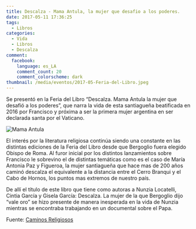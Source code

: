 ```yaml
---
title: Descalza - Mama Antula, la mujer que desafio a los poderes.
date: 2017-05-11 17:36:25
tags:
  - Libros
categories:
  - Vida
  - Libros
  - Descalza
comment:
  facebook:
    language: es_LA
    comment_count: 20
    comment_colorscheme: dark
thumbnail: /media/eventos/2017-05-Feria-del-Libro.jpeg
---
```


Se presentó en la Feria del Libro “Descalza. Mama Antula la mujer que desafió a los poderes”, que  narra la vida de esta santiagueña beatificada en 2016 por Francisco y próxima a ser la primera mujer argentina en ser declarada santa por el Vaticano.

![Mama Antula](http://static.3lclipping.com.ar/foto/nota-1483835-mama-antula-invita-accion-822340.jpg?imgres=1000x0x80)

El interés por la literatura religiosa continúa siendo una constante en las distintas ediciones de la Feria del Libro desde que Bergoglio fuera elegido Obispo de Roma. Al furor inicial por los distintos lanzamientos sobre Francisco le sobrevino el de distintas temáticas como es el caso de María Antonia Paz y Figueroa, la mujer santiagueña que hace mas de 200 años caminó descalza el equivalente a la distancia entre el Cerro Branqui y el Cabo de Hornos, los puntos mas extremos de nuestro país.

De allí el título de este libro que tiene como autoras a Nunzia Locatelli, Cintia García y Gisela García: Descalza. La mujer de la que Bergoglio dijo “vale oro” se hizo presente de manera inesperada en la vida de Nunzia mientras se encontraba trabajando en un documental sobre el Papa.

Fuente: [Caminos Religiosos](http://www.caminosreligiosos.com/mama-antula-invita-accion-n-1483835.html)
